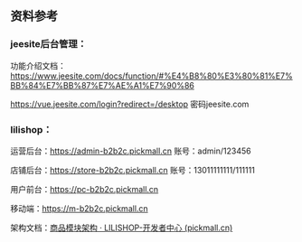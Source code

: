 ## 资料参考

### jeesite后台管理：

功能介绍文档：https://www.jeesite.com/docs/function/#%E4%B8%80%E3%80%81%E7%BB%84%E7%BB%87%E7%AE%A1%E7%90%86

https://vue.jeesite.com/login?redirect=/desktop 密码jeesite.com

### lilishop：

运营后台：https://admin-b2b2c.pickmall.cn 账号：admin/123456

店铺后台：https://store-b2b2c.pickmall.cn 账号：13011111111/111111

用户前台：https://pc-b2b2c.pickmall.cn

移动端：https://m-b2b2c.pickmall.cn

架构文档：[商品模块架构 · LILISHOP-开发者中心 (pickmall.cn)](https://docs.pickmall.cn/architecture/商品模块架构.html)

